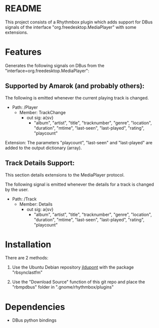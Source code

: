 README
======

This project consists of a Rhythmbox plugin which adds support for DBus signals of the 
interface "org.freedesktop.MediaPlayer" with some extensions.

Features
========

Generates the following signals on DBus from the "interface=org.freedesktop.MediaPlayer":

Supported by Amarok (and probably others):
------------------------------------------

The following is emitted whenever the current playing track is changed. 

- Path: /Player
  - Member: TrackChange
    - out sig: a{sv}
      - "album", "artist", "title", "tracknumber", "genre", 
        "location", "duration",
        "mtime", "last-seen", "last-played",
        "rating", "playcount"
      
Extension: The parameters "playcount", "last-seen" and "last-played" are added to the output dictionary (array).

Track Details Support:
----------------------

This section details extensions to the MediaPlayer protocol. 

The following signal is emitted whenever the details for a track is changed by the user.
   
- Path: /Track
  - Member: Details
    - out sig: a{sv}
      - "album", "artist", "title", "tracknumber", "genre", 
        "location", "duration",
        "mtime", "last-seen", "last-played",
        "rating", "playcount"


Installation
============
There are 2 methods:

1. Use the Ubuntu Debian repository [jldupont](https://launchpad.net/~jldupont/+archive/jldupont)  with the package "rbsynclastfm"

2. Use the "Download Source" function of this git repo and place the "rbmpdbus" folder in ".gnome/rhythmbox/plugins"

Dependencies
============

* DBus python bindings
